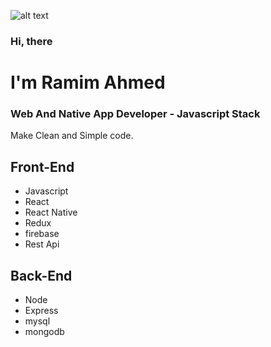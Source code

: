
![alt text]([https://ibb.co/R4sZJ1g](https://i.ibb.co/bRCqGx6/Group-2.png))

### Hi, there
# I'm Ramim Ahmed
### Web And Native App Developer - Javascript Stack

Make Clean and Simple code.

## Front-End
- Javascript
- React
- React Native
- Redux
- firebase
- Rest Api
## Back-End
- Node
- Express
- mysql
- mongodb
<!-- ![Web and Native frontend developer](https://img.freepik.com/free-photo/coding-man_1098-18084.jpg?t=st=1655798782~exp=1655799382~hmac=b90df821a9d7dfcf9a0959b9ca5658fc2a0191da8738f5fa99d94af2b73b372e&w=740) -->



